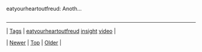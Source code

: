 <!--
title: eatyourheartoutfreud
date: 2020-06-28T15:27:00.259Z
tags: eatyourheartoutfreud, insight, video
-->


eatyourheartoutfreud: Anoth...

<video controls="controls" autoplay="autoplay" src="http://www.youtube.com/watch?v=sZwmo_2DOz0" type="video/mp4" width="0" height="0"></video>

<!--BOTTOM-POST-NAVIGATION-->
---

| [Tags](tags.md) | [eatyourheartoutfreud](tag-eatyourheartoutfreud.md) [insight](tag-insight.md) [video](tag-video.md) |

| [Newer](74270228117.md) | [Top](index.md) | [Older](74270876371.md) |